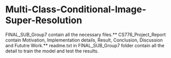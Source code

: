 # Multi-Class-Conditional-Image-Super-Resolution

FINAL_SUB_Group7 contain all the necessary files.**
CS776_Project_Report contain Motivation, Implementation details, Result, Conclusion, Discussion and Fututre Work.**
readme.txt in FINAL_SUB_Group7 folder contain all the detail to train the model and test the results.
